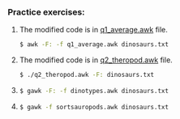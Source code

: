 ### Practice exercises:

1.  The modified code is in [q1_average.awk](q1_average.awk) file.
    ```bash
    $ awk -F: -f q1_average.awk dinosaurs.txt
    ```
2.  The modified code is in [q2_theropod.awk](q2_theropod.awk) file.
    ```bash
    $ ./q2_theropod.awk -F: dinosaurs.txt
    ```
3.  ```bash
    $ gawk -F: -f dinotypes.awk dinosaurs.txt
    ```
4.  ```bash
    $ gawk -f sortsauropods.awk dinosaurs.txt
    ```
